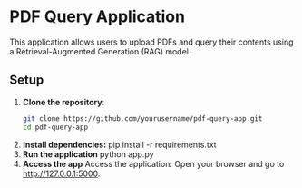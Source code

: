 # PDF Query Application

This application allows users to upload PDFs and query their contents using a Retrieval-Augmented Generation (RAG) model.

## Setup

1. **Clone the repository**:
   ```sh
   git clone https://github.com/yourusername/pdf-query-app.git
   cd pdf-query-app
2. **Install dependencies:**
    pip install -r requirements.txt
3. **Run the application**
    python app.py
4. **Access the app** 
    Access the application:
    Open your browser and go to http://127.0.0.1:5000.